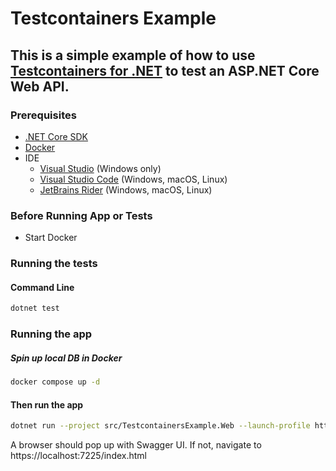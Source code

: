 # Testcontainers Example
## This is a simple example of how to use [Testcontainers for .NET](https://dotnet.testcontainers.org/) to test an ASP.NET Core Web API.

### Prerequisites
- [.NET Core SDK](https://dotnet.microsoft.com/download)
- [Docker](https://www.docker.com/products/docker-desktop)
- IDE
  - [Visual Studio](https://visualstudio.microsoft.com/) (Windows only) 
  - [Visual Studio Code](https://code.visualstudio.com/) (Windows, macOS, Linux)
  - [JetBrains Rider](https://www.jetbrains.com/rider/) (Windows, macOS, Linux)

### Before Running App or Tests
- Start Docker

### Running the tests

#### Command Line
```bash
dotnet test
```

### Running the app

##### Spin up local DB in Docker
```bash
docker compose up -d
```

#### Then run the app
```bash
dotnet run --project src/TestcontainersExample.Web --launch-profile https
```
A browser should pop up with Swagger UI. If not, navigate to https://localhost:7225/index.html